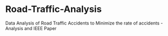 # Road-Traffic-Analysis
Data Analysis of Road Traffic Accidents to Minimize the rate of accidents - Analysis and IEEE Paper
